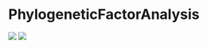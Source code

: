 # PhylogeneticFactorAnalysis

[![](https://img.shields.io/badge/docs-stable-blue.svg)](https://gabehassler.github.io/PhylogeneticFactorAnalysis.jl/stable)
[![](https://img.shields.io/badge/docs-latest-blue.svg)](https://gabehassler.github.io/PhylogeneticFactorAnalysis.jl/latest)
